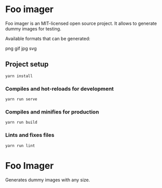 # Foo imager

Foo imager is an MIT-licensed open source project. It allows to generate dummy images for testing.

Available formats that can be generated:

png
gif
jpg
svg

## Project setup
```
yarn install
```

### Compiles and hot-reloads for development
```
yarn run serve
```

### Compiles and minifies for production
```
yarn run build
```

### Lints and fixes files
```
yarn run lint
```
# Foo Imager

Generates dummy images with any size.
